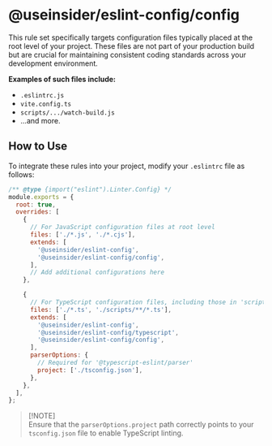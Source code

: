 # @useinsider/eslint-config/config

This rule set specifically targets configuration files typically placed at the
root level of your project. These files are not part of your production build
but are crucial for maintaining consistent coding standards across your
development environment.

**Examples of such files include:**
- `.eslintrc.js`
- `vite.config.ts`
- `scripts/.../watch-build.js`
- ...and more.

## How to Use

To integrate these rules into your project, modify your `.eslintrc` file as
follows:

```js
/** @type {import("eslint").Linter.Config} */
module.exports = {
  root: true,
  overrides: [
    {
      // For JavaScript configuration files at root level
      files: ['./*.js', './*.cjs'],
      extends: [
        '@useinsider/eslint-config',
        '@useinsider/eslint-config/config',
      ],
      // Add additional configurations here
    },

    {
      // For TypeScript configuration files, including those in 'scripts' directory
      files: ['./*.ts', './scripts/**/*.ts'],
      extends: [
        '@useinsider/eslint-config',
        '@useinsider/eslint-config/typescript',
        '@useinsider/eslint-config/config',
      ],
      parserOptions: {
        // Required for '@typescript-eslint/parser'
        project: ['./tsconfig.json'],
      },
    },
  ],
};
```

<blockquote>
  <p>[!NOTE]<br>
    Ensure that the <code>parserOptions.project</code> path correctly points to
    your <code>tsconfig.json</code> file to enable TypeScript linting.
  </p>
</blockquote>
